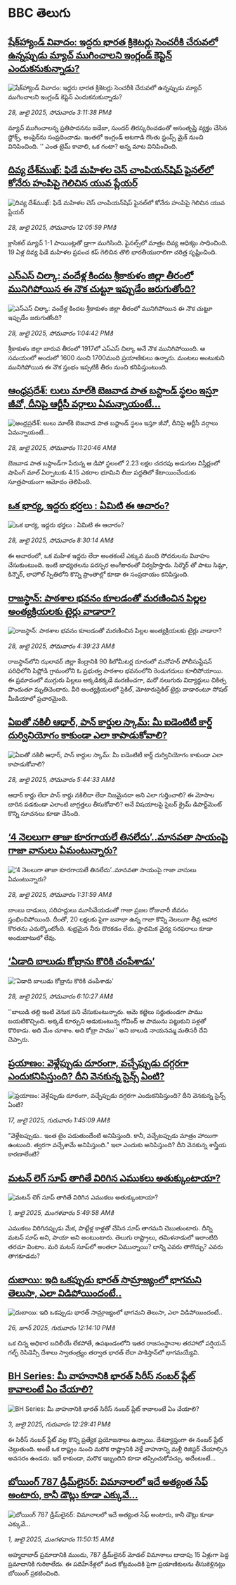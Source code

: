 # BBC తెలుగు## [షేక్‌హ్యాండ్ వివాదం: ఇద్దరు భారత క్రికెటర్లు సెంచరీకి చేరువలో ఉన్నప్పుడు మ్యాచ్ ముగించాలని ఇంగ్లండ్ కెప్టెన్ ఎందుకనుకున్నాడు? ](https://www.bbc.com/telugu/articles/c39dl7yj9nlo?at_medium=RSS&at_campaign=rss?at_campaign=githubrss)![షేక్‌హ్యాండ్ వివాదం: ఇద్దరు భారత క్రికెటర్లు సెంచరీకి చేరువలో ఉన్నప్పుడు మ్యాచ్ ముగించాలని ఇంగ్లండ్ కెప్టెన్ ఎందుకనుకున్నాడు? ](https://ichef.bbci.co.uk/ace/ws/240/cpsprodpb/b010/live/74effc30-6bb6-11f0-af20-030418be2ca5.jpg)_28, జులై 2025, సోమవారం 3:11:38 PMకి_మ్యాచ్ ముగించాలన్న ప్రతిపాదనను జడేజా, సుందర్ తిరస్కరించడంతో అసంతృప్తి వ్యక్తం చేసిన స్టోక్స్, అంపైర్‌ను సంప్రదించాడు. ఇంతలో ఇంగ్లండ్ ఆటగాడి గొంతు స్టంప్స్ మైక్ నుంచి వినిపించింది. '' ఎంత టైమ్ కావాలి, ఒక గంటా? అన్న మాట వినిపించింది.## [దివ్య దేశ్‌ముఖ్: ఫిడే మహిళల చెస్ చాంపియన్‌షిప్‌ ఫైనల్‌లో కోనేరు హంపిపై గెలిచిన యువ ప్లేయర్ ](https://www.bbc.com/telugu/articles/ce831z798p7o?at_medium=RSS&at_campaign=rss?at_campaign=githubrss)![దివ్య దేశ్‌ముఖ్: ఫిడే మహిళల చెస్ చాంపియన్‌షిప్‌ ఫైనల్‌లో కోనేరు హంపిపై గెలిచిన యువ ప్లేయర్ ](https://ichef.bbci.co.uk/ace/ws/240/cpsprodpb/de72/live/67a04b40-6a33-11f0-89ea-4d6f9851f623.jpg)_28, జులై 2025, సోమవారం 12:05:59 PMకి_క్లాసికల్ మ్యాచ్ 1-1 పాయింట్లతో డ్రాగా ముగిసింది. ఫైనల్స్‌లో మాత్రం దివ్య ఆధిక్యం సాధించింది. 19 ఏళ్ల దివ్య ఫిడే మహిళల ప్రపంచ కప్ గెలిచిన తొలి భారతీయురాలిగా చరిత్ర సృష్టించింది.## [ఎస్ఎస్ చిల్కా: వందేళ్ల కిందట శ్రీకాకుళం జిల్లా తీరంలో మునిగిపోయిన ఈ నౌక చుట్టూ ఇప్పుడేం జరుగుతోంది?](https://www.bbc.com/telugu/articles/crkzdxx735eo?at_medium=RSS&at_campaign=rss?at_campaign=githubrss)![ఎస్ఎస్ చిల్కా: వందేళ్ల కిందట శ్రీకాకుళం జిల్లా తీరంలో మునిగిపోయిన ఈ నౌక చుట్టూ ఇప్పుడేం జరుగుతోంది?](https://ichef.bbci.co.uk/ace/ws/240/cpsprodpb/6d2b/live/10041ea0-6b70-11f0-af20-030418be2ca5.jpg)_28, జులై 2025, సోమవారం 1:04:42 PMకి_శ్రీకాకుళం జిల్లా బారువ తీరంలో 1917లో ఎస్ఎస్ చిల్కా అనే నౌక మునిగిపోయింది.  ఆ సమయంలో అందులో 1600 నుంచి 1700మంది ప్రయాణికులు ఉన్నారు. మంటలు అంటుకుని మునిగిపోయిన ఈ నౌక స్తంభం ఇప్పటికీ తీరం నుంచి కనిపిస్తుంటుంది.## [ఆంధ్రప్రదేశ్: లులు మాల్‌కి బెజవాడ పాత బస్టాండ్‌ స్థలం ఇస్తూ జీవో, దీనిపై ఆర్టీసీ వర్గాలు ఏమన్నాయంటే...](https://www.bbc.com/telugu/articles/c5y7y89xne7o?at_medium=RSS&at_campaign=rss?at_campaign=githubrss)![ఆంధ్రప్రదేశ్: లులు మాల్‌కి బెజవాడ పాత బస్టాండ్‌ స్థలం ఇస్తూ జీవో, దీనిపై ఆర్టీసీ వర్గాలు ఏమన్నాయంటే...](https://ichef.bbci.co.uk/ace/standard/240/cpsprodpb/d736/live/e2f41bf0-6ba5-11f0-8dbd-f3d32ebd3327.jpg)_28, జులై 2025, సోమవారం 11:20:46 AMకి_బెజవాడ పాత బస్డాండ్‌గా పేరున్న ఆ డిపో స్థలంలో 2.23 లక్షల చదరపు అడుగుల విస్తీర్ణంలో షాపింగ్‌ మాల్‌ ఏర్పాటుకు 4.15 ఎకరాల భూమిని లీజు పద్ధతిలో కేటాయించేందుకు సూత్రపాయంగా ఆమోదం తెలిపింది.## [ఒక భార్య, ఇద్దరు భర్తలు : ఏమిటి ఈ ఆచారం?](https://www.bbc.com/telugu/articles/cwye9rn88x7o?at_medium=RSS&at_campaign=rss?at_campaign=githubrss)![ఒక భార్య, ఇద్దరు భర్తలు : ఏమిటి ఈ ఆచారం?](https://ichef.bbci.co.uk/ace/ws/240/cpsprodpb/41a8/live/7b646b90-6b80-11f0-87df-bb28547bc863.jpg)_28, జులై 2025, సోమవారం 8:30:14 AMకి_ఈ ఆచారంలో, ఒక మహిళ ఇద్దరు లేదా అంతకంటే ఎక్కువ మంది సోదరులను వివాహం చేసుకుంటుంది.  ఇంటి బాధ్యతలను పరస్పర అంగీకారంతో నిర్వహిస్తారు. సిర్మౌర్ తో పాటు సిమ్లా, కిన్నౌర్, లాహౌల్ స్పితిలోని కొన్ని ప్రాంతాల్లో కూడా ఈ సంప్రదాయం కనిపిస్తుంది.## [రాజస్థాన్: పాఠశాల భవనం కూలడంతో మరణించిన పిల్లల అంత్యక్రియలకు టైర్లు వాడారా?](https://www.bbc.com/telugu/articles/crkzdev3k2ro?at_medium=RSS&at_campaign=rss?at_campaign=githubrss)![రాజస్థాన్: పాఠశాల భవనం కూలడంతో మరణించిన పిల్లల అంత్యక్రియలకు టైర్లు వాడారా?](https://ichef.bbci.co.uk/ace/ws/240/cpsprodpb/7a65/live/e0ad5db0-6b4c-11f0-998a-2174fb801bed.jpg)_28, జులై 2025, సోమవారం 4:39:23 AMకి_రాజస్థాన్‌లోని ఝలావర్‌ జిల్లా కేంద్రానికి 90 కిలోమీటర్ల దూరంలో  మనోహర్ పోలీసుస్టేషన్ పరిధిలోని పిప్లోడి గ్రామంలోని ఓ ప్రభుత్వ పాఠశాల భవనంలోని రెండుగదులు కూలిపోయాయి. ఈ ప్రమాదంలో ముగ్గురు పిల్లలు అక్కడికక్కడే మరణించగా, మరో నలుగురు విద్యార్థులు చికిత్స పొందుతూ మృతిచెందారు. వీరి అంత్యక్రియలలో సైకిల్, మోటారుసైకిల్ టైర్లు వాడారంటూ సోషల్ మీడియాలో ప్రచారమైంది.## [ఏఐతో నకిలీ ఆధార్, పాన్ కార్డుల స్కామ్: మీ ఐడెంటిటీ కార్డ్ దుర్వినియోగం కాకుండా ఎలా కాపాడుకోవాలి?](https://www.bbc.com/telugu/articles/c2end98jwyro?at_medium=RSS&at_campaign=rss?at_campaign=githubrss)![ఏఐతో నకిలీ ఆధార్, పాన్ కార్డుల స్కామ్: మీ ఐడెంటిటీ కార్డ్ దుర్వినియోగం కాకుండా ఎలా కాపాడుకోవాలి?](https://ichef.bbci.co.uk/ace/ws/240/cpsprodpb/24ba/live/d41b8100-6ae6-11f0-af20-030418be2ca5.jpg)_28, జులై 2025, సోమవారం 5:44:33 AMకి_ఆధార్ కార్డు లేదా పాన్‌ కార్డు నకిలీదా లేదా నిజమైనదా అని ఎలా గుర్తించాలి? ఈ మోసాల బారిన పడకుండా ఎలాంటి జాగ్రత్తలు తీసుకోవాలి? అనే విషయాలపై సైబర్ క్రైమ్ డిపార్ట్‌మెంట్ కొన్ని సూచనలు కూడా చేసింది.## [‘4 నెలలుగా తాజా కూరగాయలే తినలేదు’..మానవతా సాయంపై గాజా వాసులు ఏమంటున్నారు?](https://www.bbc.com/telugu/articles/cde3yezp4l3o?at_medium=RSS&at_campaign=rss?at_campaign=githubrss)![‘4 నెలలుగా తాజా కూరగాయలే తినలేదు’..మానవతా సాయంపై గాజా వాసులు ఏమంటున్నారు?](https://ichef.bbci.co.uk/ace/ws/240/cpsprodpb/c503/live/5a8a95e0-6afc-11f0-af20-030418be2ca5.jpg)_28, జులై 2025, సోమవారం 1:31:59 AMకి_బాంబు దాడులు, సరిహద్దులు మూసివేయడంతో గాజా ప్రజల రోజువారీ జీవనం స్తంభించిపోయింది. దీంతో, 20 లక్షలకు పైగా జనాభా ఉన్న గాజా కొన్ని నెలలుగా తీవ్ర ఆహార కొరతను ఎదుర్కొంటోంది. శుభ్రమైన నీరు దొరకడం లేదు. ప్రాథమిక వైద్య సరఫరాలు కూడా అందుబాటులో లేవు.## [‘ఏడాది బాలుడు కోబ్రాను కొరికి చంపేశాడు’](https://www.bbc.com/telugu/articles/c9d0189w7lgo?at_medium=RSS&at_campaign=rss?at_campaign=githubrss)![‘ఏడాది బాలుడు కోబ్రాను కొరికి చంపేశాడు’](https://ichef.bbci.co.uk/ace/ws/240/cpsprodpb/aca5/live/55eb1550-6b79-11f0-be48-8d08a9c8cbd7.jpg)_28, జులై 2025, సోమవారం 6:10:27 AMకి_''బాలుడి తల్లి ఇంటి వెనుక పని చేసుకుంటున్నారు. ఆమె కట్టెలు సర్దుతుండగా పాము బయటికొచ్చింది. అక్కడే కూర్చుని ఆడుకుంటున్న గోవింద్ ఆ పామును పట్టుకుని పళ్లతో కొరికాడు. అది మేం చూశాం. అది కోబ్రా పాము'' అని బాలుడి నాయనమ్మ మతిసరీ దేవి చెప్పారు.## [ప్రయాణం: వెళ్లేప్పుడు దూరంగా, వచ్చేప్పుడు దగ్గరగా ఎందుకనిపిస్తుంది? దీని వెనకున్న సైన్స్ ఏంటి?](https://www.bbc.com/telugu/articles/c0l4y727n1jo?at_medium=RSS&at_campaign=rss?at_campaign=githubrss)![ప్రయాణం: వెళ్లేప్పుడు దూరంగా, వచ్చేప్పుడు దగ్గరగా ఎందుకనిపిస్తుంది? దీని వెనకున్న సైన్స్ ఏంటి?](https://ichef.bbci.co.uk/ace/ws/240/cpsprodpb/054c/live/6957c010-62b0-11f0-8e78-11023c48a856.png)_17, జులై 2025, గురువారం 1:45:09 AMకి_"వెళ్లేటప్పుడు.. ఇంత టైం పడుతుందేంటి అనిపిస్తుంది. కానీ, వచ్చేటప్పుడు మాత్రం హాయిగా ఉంటుంది. త్వరగా వచ్చేశామే అనిపిస్తుంది." ఇలా ఎందుకు అనిపిస్తుంది? దీని వెనకున్న శాస్త్రీయ కారణాలేంటి?## [మటన్ లెగ్ సూప్ తాగితే విరిగిన ఎముకలు అతుక్కుంటాయా?](https://www.bbc.com/telugu/articles/c0l4g92j8kzo?at_medium=RSS&at_campaign=rss?at_campaign=githubrss)![మటన్ లెగ్ సూప్ తాగితే విరిగిన ఎముకలు అతుక్కుంటాయా?](https://ichef.bbci.co.uk/ace/ws/240/cpsprodpb/cffe/live/00bf0e40-4f7e-11f0-8c47-237c2e4015f5.jpg)_1, జులై 2025, మంగళవారం 5:49:58 AMకి_ఎముకలు విరిగినప్పుడు మేక, పొట్టేళ్ల కాళ్లతో చేసిన సూప్ తాగమని చెబుతుంటారు. దీన్ని మటన్ సూప్ అని, పాయా అని అంటుంటారు. తెలుగు రాష్ట్రాలు, తమిళనాడులో ఇలాంటిది తరచూ వింటాం. మరి మటన్ సూప్‌లో అంతలా ఏమున్నాయి? దాన్ని ఎవరు తాగొచ్చు? ఎవరు తాగకూడదు?## [దుబాయి: ఇది ఒకప్పుడు భారత్ సామ్రాజ్యంలో భాగమని తెలుసా, ఎలా విడిపోయిందంటే..](https://www.bbc.com/telugu/articles/ce83x3rekyyo?at_medium=RSS&at_campaign=rss?at_campaign=githubrss)![దుబాయి: ఇది ఒకప్పుడు భారత్ సామ్రాజ్యంలో భాగమని తెలుసా, ఎలా విడిపోయిందంటే..](https://ichef.bbci.co.uk/ace/ws/240/cpsprodpb/89c1/live/fbe80b80-5282-11f0-809e-059b7ea85131.jpg)_26, జూన్ 2025, గురువారం 12:14:10 PMకి_ఒక చిన్న అధికార బదిలీయే లేకపోతే, ఉపఖండంలోని ఇతర రాజసంస్థానాల తరహాలో  పర్షియన్ గల్ఫ్ రెసిడెన్సీ దేశాలు స్వాతంత్ర్యం తర్వాత భారత్ లేదా పాకిస్తాన్‌లో భాగమయ్యేవి.## [BH Series: మీ వాహనానికి భారత్ సిరీస్ నంబర్ ప్లేట్ కావాలంటే ఏం చేయాలి?](https://www.bbc.com/telugu/articles/c9dg040gzv6o?at_medium=RSS&at_campaign=rss?at_campaign=githubrss)![BH Series: మీ వాహనానికి భారత్ సిరీస్ నంబర్ ప్లేట్ కావాలంటే ఏం చేయాలి?](https://ichef.bbci.co.uk/ace/ws/240/cpsprodpb/c5c0/live/7facfba0-5801-11f0-b5c5-012c5796682d.jpg)_3, జులై 2025, గురువారం 12:29:41 PMకి_ఈ సిరీస్ నంబర్ ప్లేట్ వల్ల కొన్ని ప్రత్యేక ప్రయోజనాలు ఉన్నాయి. దేశవ్యాప్తంగా ఈ నంబర్ ప్లేట్ చెల్లుతుంది. అంటే ఒక రాష్ట్రం నుంచి మరొక రాష్ట్రానికి వెళ్తే వాహనాన్ని మళ్లీ రిజిస్టర్ చేయాల్సిన అవసరం ఉండదు. ఇదే కాకుండా, మరొక ఇబ్బందిని కూడా తప్పించుకోవచ్చు. అదేంటంటే...## [బోయింగ్ 787 డ్రీమ్‌లైనర్: విమానాలలో ఇదే అత్యంత సేఫ్ అంటారు, కానీ డౌట్లు కూడా ఎక్కువే...](https://www.bbc.com/telugu/articles/c8d664g0dz9o?at_medium=RSS&at_campaign=rss?at_campaign=githubrss)![బోయింగ్ 787 డ్రీమ్‌లైనర్: విమానాలలో ఇదే అత్యంత సేఫ్ అంటారు, కానీ డౌట్లు కూడా ఎక్కువే...](https://ichef.bbci.co.uk/ace/ws/240/cpsprodpb/aebe/live/0ad87b80-5674-11f0-95fc-edf89039c20a.jpg)_1, జులై 2025, మంగళవారం 11:50:15 AMకి_అహ్మదాబాద్ ప్రమాదానికి ముందు, 787 డ్రీమ్‌లైనర్ మోడల్ విమానాలు దాదాపు 15 ఏళ్లుగా పెద్ద ప్రమాదానికి గురికాలేదు. ఈ పదిహేనేళ్లలో వంద కోట్లమందికి  పైగా ప్రయాణికులను తీసుకెళ్లినట్లు బోయింగ్ ప్రకటించింది.